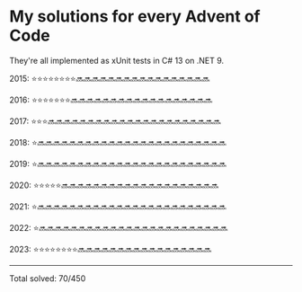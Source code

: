 # My solutions for every Advent of Code

They're all implemented as xUnit tests in C# 13 on .NET 9.

2015: ⭐⭐⭐⭐⭐⭐⭐⭐🔜🔜🔜🔜🔜🔜🔜🔜🔜🔜🔜🔜🔜🔜🔜🔜🔜

2016: ⭐⭐⭐⭐⭐⭐⭐🔜🔜🔜🔜🔜🔜🔜🔜🔜🔜🔜🔜🔜🔜🔜🔜🔜🔜

2017: ⭐⭐⭐🔜🔜🔜🔜🔜🔜🔜🔜🔜🔜🔜🔜🔜🔜🔜🔜🔜🔜🔜🔜🔜🔜

2018: ⭐🔜🔜🔜🔜🔜🔜🔜🔜🔜🔜🔜🔜🔜🔜🔜🔜🔜🔜🔜🔜🔜🔜🔜🔜

2019: ⭐🔜🔜🔜🔜🔜🔜🔜🔜🔜🔜🔜🔜🔜🔜🔜🔜🔜🔜🔜🔜🔜🔜🔜🔜

2020: ⭐⭐⭐⭐⭐🔜🔜🔜🔜🔜🔜🔜🔜🔜🔜🔜🔜🔜🔜🔜🔜🔜🔜🔜🔜

2021: ⭐🔜🔜🔜🔜🔜🔜🔜🔜🔜🔜🔜🔜🔜🔜🔜🔜🔜🔜🔜🔜🔜🔜🔜🔜

2022: ⭐🔜🔜🔜🔜🔜🔜🔜🔜🔜🔜🔜🔜🔜🔜🔜🔜🔜🔜🔜🔜🔜🔜🔜🔜

2023: ⭐⭐⭐⭐⭐⭐⭐⭐🔜🔜🔜🔜🔜🔜🔜🔜🔜🔜🔜🔜🔜🔜🔜🔜🔜

---

Total solved: 70/450
